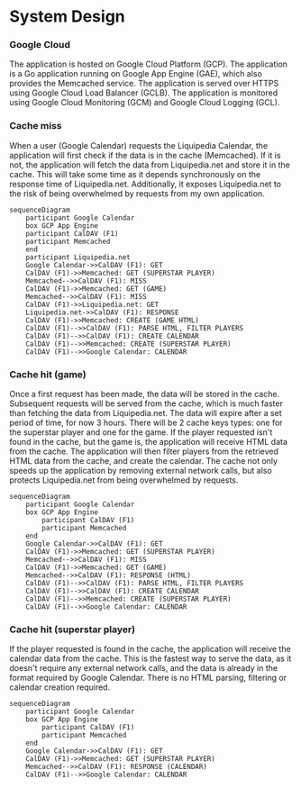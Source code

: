 # System Design

### Google Cloud

The application is hosted on Google Cloud Platform (GCP). The application is a Go application running on Google App Engine (GAE), which also provides the Memcached service.
The application is served over HTTPS using Google Cloud Load Balancer (GCLB). The application is monitored using Google Cloud Monitoring (GCM) and Google Cloud Logging (GCL).

### Cache miss

When a user (Google Calendar) requests the Liquipedia Calendar, the application will first check if the data is in the cache (Memcached). If it is not, the application will fetch the data from Liquipedia.net and store it in the cache.
This will take some time as it depends synchronously on the response time of Liquipedia.net. Additionally, it exposes Liquipedia.net to the risk of being overwhelmed by requests from my own application.

```mermaid
sequenceDiagram
    participant Google Calendar
    box GCP App Engine
    participant CalDAV (F1)
    participant Memcached
    end
    participant Liquipedia.net
    Google Calendar->>CalDAV (F1): GET
    CalDAV (F1)->>Memcached: GET (SUPERSTAR PLAYER)
    Memcached-->>CalDAV (F1): MISS
    CalDAV (F1)->>Memcached: GET (GAME)
    Memcached-->>CalDAV (F1): MISS
    CalDAV (F1)->>Liquipedia.net: GET
    Liquipedia.net->>CalDAV (F1): RESPONSE
    CalDAV (F1)->>Memcached: CREATE (GAME HTML)
    CalDAV (F1)-->>CalDAV (F1): PARSE HTML, FILTER PLAYERS
    CalDAV (F1)-->>CalDAV (F1): CREATE CALENDAR
    CalDAV (F1)-->>Memcached: CREATE (SUPERSTAR PLAYER)
    CalDAV (F1)-->>Google Calendar: CALENDAR
```

### Cache hit (game)

Once a first request has been made, the data will be stored in the cache. Subsequent requests will be served from the cache, which is much faster than fetching the data from Liquipedia.net.
The data will expire after a set period of time, for now 3 hours. There will be 2 cache keys types: one for the superstar player and one for the game.
If the player requested isn't found in the cache, but the game is, the application will receive HTML data from the cache.
The application will then filter players from the retrieved HTML data from the cache, and create the calendar.
The cache not only speeds up the application by removing external network calls, but also protects Liquipedia.net from being overwhelmed by requests.

```mermaid
sequenceDiagram
    participant Google Calendar
    box GCP App Engine
        participant CalDAV (F1)
        participant Memcached
    end
    Google Calendar->>CalDAV (F1): GET
    CalDAV (F1)->>Memcached: GET (SUPERSTAR PLAYER)
    Memcached-->>CalDAV (F1): MISS
    CalDAV (F1)->>Memcached: GET (GAME)
    Memcached-->>CalDAV (F1): RESPONSE (HTML)
    CalDAV (F1)-->>CalDAV (F1): PARSE HTML, FILTER PLAYERS
    CalDAV (F1)-->>CalDAV (F1): CREATE CALENDAR
    CalDAV (F1)-->>Memcached: CREATE (SUPERSTAR PLAYER)
    CalDAV (F1)-->>Google Calendar: CALENDAR
```

### Cache hit (superstar player)

If the player requested is found in the cache, the application will receive the calendar data from the cache. This is the fastest way to serve the data, as it doesn't require any external network calls,
and the data is already in the format required by Google Calendar. There is no HTML parsing, filtering or calendar creation required.

```mermaid
sequenceDiagram
    participant Google Calendar
    box GCP App Engine
        participant CalDAV (F1)
        participant Memcached
    end
    Google Calendar->>CalDAV (F1): GET
    CalDAV (F1)->>Memcached: GET (SUPERSTAR PLAYER)
    Memcached-->>CalDAV (F1): RESPONSE (CALENDAR)
    CalDAV (F1)-->>Google Calendar: CALENDAR
```
